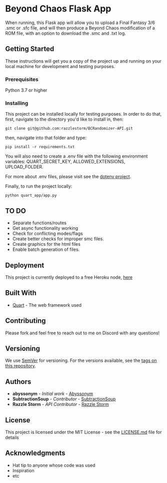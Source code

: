# Beyond Chaos Flask App
When running, this Flask app will allow you to upload a Final Fantasy 3/6 .smc or .sfc file, and will then produce a Beyond Chaos modification of a ROM file, with an option to download the .smc and .txt log.

## Getting Started

These instructions will get you a copy of the project up and running on your local machine for development and testing purposes.

### Prerequisites

Python 3.7 or higher

### Installing

This project can be installed locally for testing purposes. In order to do that, first, navigate to the directory you'd like to install in, then:

```
git clone git@github.com:razzlestorm/BCRandomizer-API.git
```

then, navigate into that folder and type:

```
pip install -r requirements.txt
```

You will also need to create a .env file with the following environment variables:
QUART_SECRET_KEY,
ALLOWED_EXTENSIONS,
UPLOAD_FOLDER.

For more about .env files, please visit see the [dotenv project](https://pypi.org/project/python-dotenv/).

Finally, to run the project locally:

```
python quart_app/app.py
```

## TO DO

* Separate functions/routes
* Get async functionality working
* Check for conflicting modes/flags
* Create better checks for improper smc files.
* Create graphics for the html files
* Enable batch generation of files.


## Deployment
This project is currently deployed to a free Heroku node, [here](https://bcrandomizerapi.herokuapp.com/)

## Built With
* [Quart](https://pgjones.gitlab.io/quart/) - The web framework used

## Contributing
Please fork and feel free to reach out to me on Discord with any questions! 

## Versioning

We use [SemVer](http://semver.org/) for versioning. For the versions available, see the [tags on this repository](https://github.com/your/project/tags). 

## Authors

* **abyssonym** - *Initial work* - [Abyssonym](https://github.com/abyssonym/beyondchaos)
* **SubtractionSoup** - *Contributor* - [SubtractionSoup](https://github.com/subtractionsoup/beyondchaos)
* **Razzle Storm** - *API Contributor* - [Razzle Storm](https://github.com/razzlestorm/BCRandomizer-API)

## License

This project is licensed under the MIT License - see the [LICENSE.md](LICENSE.md) file for details

## Acknowledgments

* Hat tip to anyone whose code was used
* Inspiration
* etc